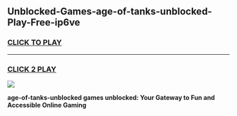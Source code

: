 
## Unblocked-Games-age-of-tanks-unblocked-Play-Free-ip6ve
<h3>
<a href="https://premium76.site?title=age-of-tanks-unblocked&ref=23A">CLICK TO PLAY</a></h3>
<hr>

<h3>
<a href="https://premium76.site?title=age-of-tanks-unblocked&ref=23A">CLICK 2 PLAY</a>
  
</h3>

<a href="https://premium76.site?title=age-of-tanks-unblocked&ref=23A"><img src="https://clearcache.store/games.png"></a>


**age-of-tanks-unblocked games unblocked: Your Gateway to Fun and Accessible Online Gaming**
